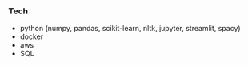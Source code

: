 ### Tech

- python (numpy, pandas, scikit-learn, nltk, jupyter, streamlit, spacy)
- docker
- aws
- SQL
